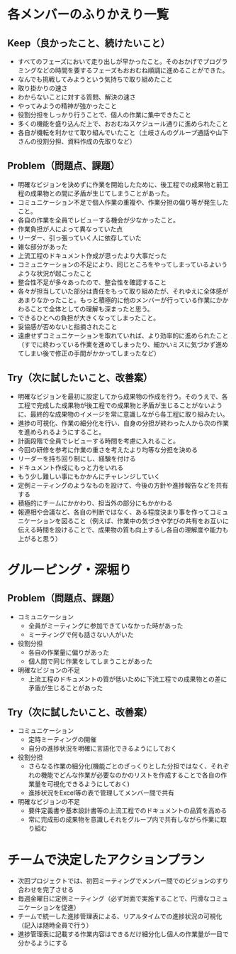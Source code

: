 # 各メンバーのふりかえり一覧
## Keep（良かったこと、続けたいこと）
- すべてのフェーズにおいて走り出しが早かったこと。そのおかげでプログラミングなどの時間を要するフェーズもおおむね順調に進めることができた。
- なんでも挑戦してみようという気持ちで取り組めたこと
- 取り掛かりの速さ
- わからないことに対する質問、解決の速さ
- やってみようの精神が強かったこと
- 役割分担をしっかり行うことで、個人の作業に集中できたこと
- 多くの機能を盛り込んだ上で、おおむねスケジュール通りに進められたこと
- 各自が機転を利かせて取り組んでいたこと（土岐さんのグループ通話や山下さんの役割分担、資料作成の先取りなど）

## Problem（問題点、課題）
- 明確なビジョンを決めずに作業を開始したために、後工程での成果物と前工程の成果物との間に矛盾が生じてしまうことがあった。
- コミュニケーション不足で個人作業の重複や、作業分担の偏り等が発生したこと。 
- 各自の作業を全員でレビューする機会が少なかったこと。
- 作業負担が人によって異なっていた点
- リーダー、引っ張っていく人に依存していた
- 雑な部分があった
- 上流工程のドキュメント作成が思ったより大事だった
- コミュニケーションの不足により、同じところをやってしまっているよいうような状況が起こったこと
- 整合性不足が多々あったので、整合性を確認すること
- 各々が担当していた部分は責任をもって取り組めたが、それゆえに全体感があまりなかったこと。もっと積極的に他のメンバーが行っている作業にかかわることで全体としての理解も深まったと思う。
- できるひとへの負担が大きくなってしまったこと。
- 妥協感が否めないと指摘されたこと
- 遠慮せずコミュニケーションを取れていれば、より効率的に進められたこと（すでに終わっている作業を進めてしまったり、細かいミスに気づかず進めてしまい後で修正の手間がかかってしまったなど）

## Try（次に試したいこと、改善案）
- 明確なビジョンを最初に設定してから成果物の作成を行う。そのうえで、各工程で完成した成果物が後工程での成果物と矛盾が生じることがないように、最終的な成果物のイメージを常に意識しながら各工程に取り組みたい。
- 進捗の可視化、作業の細分化を行い、自身の分担が終わった人から次の作業を進められるようにすること。
- 計画段階で全員でレビューする時間を考慮に入れること。
- 今回の研修を参考に作業の重さを考えたより均等な分担を決める
- リーダーを持ち回り制にし、経験を付ける
- ドキュメント作成にもっと力をいれる
- もう少し難しい事にもかかんにチャレンジしていく
- 定例ミーティングのようなものを設けて、今後の方針や進捗報告などを共有する
- 積極的にチームにかかわり、担当外の部分にもかかわる
- 報連相や会議など、各自の判断ではなく、ある程度決まり事を作ってコミュニケーションを図ること（例えば、作業中の気づきや学びの共有をお互いに伝える時間を設けることで、成果物の質も向上するし各自の理解度や能力も上がると思う）

# グルーピング・深堀り
## Problem（問題点、課題）
- コミュニケーション
  - 全員がミーティングに参加できていなかった時があった
  - ミーティングで何も話さない人がいた
- 役割分担
  - 各自の作業量に偏りがあった
  - 個人間で同じ作業をしてしまうことがあった
- 明確なビジョンの不足
  - 上流工程のドキュメントの質が低いために下流工程での成果物との差に矛盾が生じることがあった

## Try（次に試したいこと、改善案）
- コミュニケーション
  - 定時ミーティングの開催
  - 自分の進捗状況を明確に言語化できるようにしておく
- 役割分担
  - さらなる作業の細分化(機能ごとのざっくりとした分担ではなく、それぞれの機能でどんな作業が必要なのかのリストを作成することで各自の作業量を可視化できるようにしておく)
  - 進捗状況をExcel等の表で管理してメンバー間で共有
- 明確なビジョンの不足
  - 要件定義書や基本設計書等の上流工程でのドキュメントの品質を高める
  - 常に完成形の成果物を意識しそれをグループ内で共有しながら作業に取り組む
  
# チームで決定したアクションプラン
- 次回プロジェクトでは、初回ミーティングでメンバー間でのビジョンのすり合わせを完了させる
- 毎週金曜日に定例ミーティング（必ず対面で実施することで、円滑なコミュニケーションを促進）
- チームで統一した進捗管理表による、リアルタイムでの進捗状況の可視化（記入は随時全員で行う）
- 進捗管理表に記載する作業内容はできるだけ細分化し個人の作業量が一目で分かるようにする


